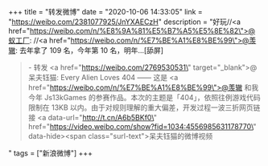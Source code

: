 +++
title = "转发微博"
date = "2020-10-06 14:33:05"
link = "https://weibo.com/2381077925/JnYXAECzH"
description = "好玩//<a href=\"https://weibo.com/n/%E8%9A%81%E5%B7%A5%E5%8E%82\">@蚁工厂</a>: //<a href=\"https://weibo.com/n/%E7%BE%A1%E8%BE%99\">@羡辙</a>: 去年拿了 109 名，今年第 10 名，明年…[舔屏]<br><blockquote> - 转发 <a href=\"https://weibo.com/2769530531\" target=\"_blank\">@呆夫钰猫</a>: Every Alien Loves 404 —— 这是 <a href=\"https://weibo.com/n/%E7%BE%A1%E8%BE%99\">@羡辙</a> 和我今年 Js13kGames 的参赛作品。本次的主题是「404」，依照往例游戏代码限制在 13KB 以内。由于对规则理解的重大偏差，开发过程一波三折网页链接  <a data-url=\"http://t.cn/A6b5BKf0\" href=\"https://video.weibo.com/show?fid=1034:4556985631178770\" data-hide><span class=\"surl-text\">呆夫钰猫的微博视频</span></a></blockquote>"
tags = ["新浪微博"]
+++
